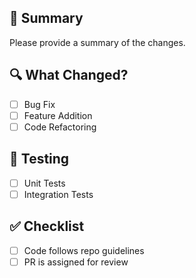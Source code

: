 ## 🚀 Summary
Please provide a summary of the changes.

## 🔍 What Changed?
- [ ] Bug Fix
- [ ] Feature Addition
- [ ] Code Refactoring

## 🧪 Testing
- [ ] Unit Tests
- [ ] Integration Tests

## ✅ Checklist
- [ ] Code follows repo guidelines
- [ ] PR is assigned for review
